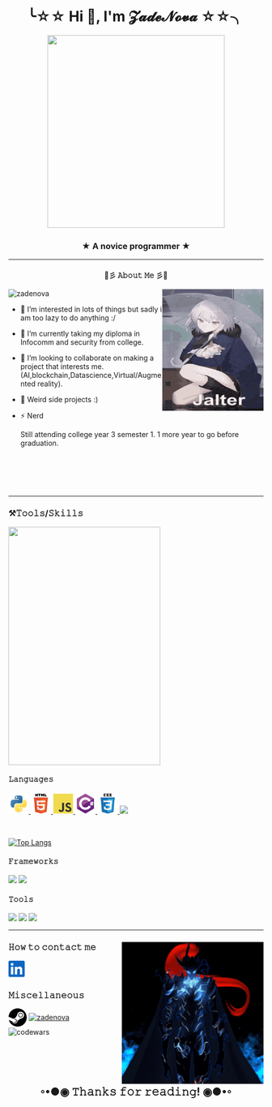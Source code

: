 <h1 align="center">╰☆☆ Hi 👋, I'm 𝓩𝓪𝓭𝓮𝓝𝓸𝓿𝓪 ☆☆╮</h1>
<div align="center">
<img src="Assets/JinWoo.gif"  height="380" width="350"/>
</div>

<h3 align="center">★ A novice programmer ★</h3>
<div>
<hr />

<h4 align="center">🚀彡 𝙰𝚋𝚘𝚞𝚝 𝙼𝚎 彡🚀</h4>
<img src="Assets/JeanneAlter.gif" align="right" height="240" width="200"/>
<img src="https://komarev.com/ghpvc/?username=zadenova&label=Profile%20views&color=0e75b6&style=flat-square" alt="zadenova" align="left"/>
<br />

- 👀 I’m interested in lots of things but sadly i am too lazy to do anything :/
- 🌱 I’m currently taking my diploma in Infocomm and security from college. 
- 💞️ I’m looking to collaborate on making a project that interests me.(AI,blockchain,Datascience,Virtual/Augmented reality).
- 🚀 Weird side projects :)
- ⚡ Nerd

  <p>Still attending college year 3 semester 1. 1 more year to go before graduation.</p>
</div>
<br />
<br />
<br />
<br />
<hr />
<div>
<h3 align="left">⚒️𝚃𝚘𝚘𝚕𝚜/𝚂𝚔𝚒𝚕𝚕𝚜</h3>

<img src="Assets/Chahaein.gif" align="center" height="470" width="300"/>

<h4 align="left">𝙻𝚊𝚗𝚐𝚞𝚊𝚐𝚎𝚜</h4>
<p align="left"><a href="https://www.python.org" target="_blank" rel="noreferrer"> <img src="https://raw.githubusercontent.com/devicons/devicon/master/icons/python/python-original.svg" alt="python" width="40" height="40"/> </a> 
<a href="https://www.w3.org/html/" target="_blank" rel="noreferrer"> <img src="https://raw.githubusercontent.com/devicons/devicon/master/icons/html5/html5-original-wordmark.svg" alt="html5" width="40" height="40"/> </a> 
<a href="https://developer.mozilla.org/en-US/docs/Web/JavaScript" target="_blank" rel="noreferrer"> <img src="https://raw.githubusercontent.com/devicons/devicon/master/icons/javascript/javascript-original.svg" alt="javascript" width="40" height="40"/> </a> 
<a href="https://www.w3schools.com/cs/" target="_blank" rel="noreferrer"> <img src="https://raw.githubusercontent.com/devicons/devicon/master/icons/csharp/csharp-original.svg" alt="csharp" width="40" height="40"/> </a> 
<a href="https://www.w3schools.com/css/" target="_blank" rel="noreferrer"> <img src="https://raw.githubusercontent.com/devicons/devicon/master/icons/css3/css3-original-wordmark.svg" alt="css3" width="40" height="40"/> </a> 
<img src="https://img.shields.io/badge/mysql-%2300f.svg?style=for-the-badge&logo=mysql&logoColor=white" />

</p>
<br />

[![Top Langs](https://github-readme-stats.vercel.app/api/top-langs/?username=ZadeNova&langs_count=8&theme=cobalt)](https://github.com/anuraghazra/github-readme-stats)


<h4 align="left">𝙵𝚛𝚊𝚖𝚎𝚠𝚘𝚛𝚔𝚜</h4>
<p>
  <img src="https://img.shields.io/badge/Flask-000000?style=for-the-badge&logo=flask&logoColor=white" />
  <img src="https://img.shields.io/badge/.NET-5C2D91?style=for-the-badge&logo=.net&logoColor=white" / >
</p>

<h4 align="left">𝚃𝚘𝚘𝚕𝚜</h4>
<p>
 <img src="https://img.shields.io/badge/pycharm-143?style=for-the-badge&logo=pycharm&logoColor=black&color=black&labelColor=green" />
 <img src="https://img.shields.io/badge/Visual%20Studio%20Code-0078d7.svg?style=for-the-badge&logo=visual-studio-code&logoColor=white" />
 <img src="https://img.shields.io/badge/Visual%20Studio-5C2D91.svg?style=for-the-badge&logo=visual-studio&logoColor=white" />
</p>


<hr />
</div>
<div>
 <img src="Assets/Igris.gif" align="right" height="280"/>
<h3 align="left">𝙷𝚘𝚠 𝚝𝚘 𝚌𝚘𝚗𝚝𝚊𝚌𝚝 𝚖𝚎</h3>
<p>
  
  <a href="https://www.linkedin.com/in/zadenova/"><img alt="LinkedIn" title="Click to go to my linkedinpage" height="32" width="32" src="Assets/linkedin.svg"></a>
 </p>


<h3 align="left">𝙼𝚒𝚜𝚌𝚎𝚕𝚕𝚊𝚗𝚎𝚘𝚞𝚜</h3>
<a href="https://steamcommunity.com/profiles/76561198334933644/"><img alt="Steam" align="center" height="36" width="36" src="Assets/steam.svg"></a>
<a href="https://www.hackerrank.com/zadenova" target="blank"><img align="center" src="https://raw.githubusercontent.com/rahuldkjain/github-profile-readme-generator/master/src/images/icons/Social/hackerrank.svg" alt="zadenova" height="36" width="36" /></a>
<br />
<img align="center" alt="codewars" src="https://www.codewars.com/users/ZadeLuna/badges/small">
</div>
<br />
<br />
<br />
<br />
<h2 align="Center">◦•●◉ 𝚃𝚑𝚊𝚗𝚔𝚜 𝚏𝚘𝚛 𝚛𝚎𝚊𝚍𝚒𝚗𝚐! ◉●•◦</h2>

